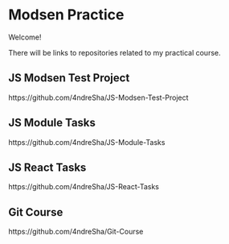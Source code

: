 #  Modsen Practice

Welcome!

There will be links to repositories related to my practical course.

<h2>JS Modsen Test Project</h2>
https://github.com/4ndreSha/JS-Modsen-Test-Project

<h2>JS Module Tasks</h2>
https://github.com/4ndreSha/JS-Module-Tasks

<h2>JS React Tasks</h2>
https://github.com/4ndreSha/JS-React-Tasks

<h2>Git Course</h2>
https://github.com/4ndreSha/Git-Course
